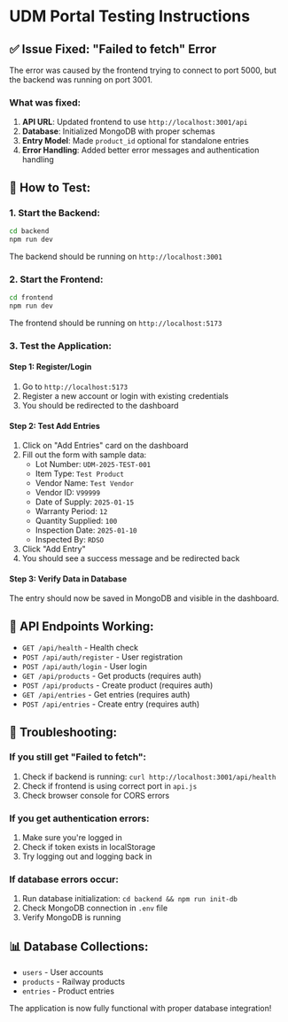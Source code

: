 # UDM Portal Testing Instructions

## ✅ **Issue Fixed: "Failed to fetch" Error**

The error was caused by the frontend trying to connect to port 5000, but the backend was running on port 3001.

### **What was fixed:**
1. **API URL**: Updated frontend to use `http://localhost:3001/api`
2. **Database**: Initialized MongoDB with proper schemas
3. **Entry Model**: Made `product_id` optional for standalone entries
4. **Error Handling**: Added better error messages and authentication handling

## 🚀 **How to Test:**

### **1. Start the Backend:**
```bash
cd backend
npm run dev
```
The backend should be running on `http://localhost:3001`

### **2. Start the Frontend:**
```bash
cd frontend
npm run dev
```
The frontend should be running on `http://localhost:5173`

### **3. Test the Application:**

#### **Step 1: Register/Login**
1. Go to `http://localhost:5173`
2. Register a new account or login with existing credentials
3. You should be redirected to the dashboard

#### **Step 2: Test Add Entries**
1. Click on "Add Entries" card on the dashboard
2. Fill out the form with sample data:
   - Lot Number: `UDM-2025-TEST-001`
   - Item Type: `Test Product`
   - Vendor Name: `Test Vendor`
   - Vendor ID: `V99999`
   - Date of Supply: `2025-01-15`
   - Warranty Period: `12`
   - Quantity Supplied: `100`
   - Inspection Date: `2025-01-10`
   - Inspected By: `RDSO`
3. Click "Add Entry"
4. You should see a success message and be redirected back

#### **Step 3: Verify Data in Database**
The entry should now be saved in MongoDB and visible in the dashboard.

## 🔧 **API Endpoints Working:**

- `GET /api/health` - Health check
- `POST /api/auth/register` - User registration
- `POST /api/auth/login` - User login
- `GET /api/products` - Get products (requires auth)
- `POST /api/products` - Create product (requires auth)
- `GET /api/entries` - Get entries (requires auth)
- `POST /api/entries` - Create entry (requires auth)

## 🐛 **Troubleshooting:**

### **If you still get "Failed to fetch":**
1. Check if backend is running: `curl http://localhost:3001/api/health`
2. Check if frontend is using correct port in `api.js`
3. Check browser console for CORS errors

### **If you get authentication errors:**
1. Make sure you're logged in
2. Check if token exists in localStorage
3. Try logging out and logging back in

### **If database errors occur:**
1. Run database initialization: `cd backend && npm run init-db`
2. Check MongoDB connection in `.env` file
3. Verify MongoDB is running

## 📊 **Database Collections:**
- `users` - User accounts
- `products` - Railway products
- `entries` - Product entries

The application is now fully functional with proper database integration!
